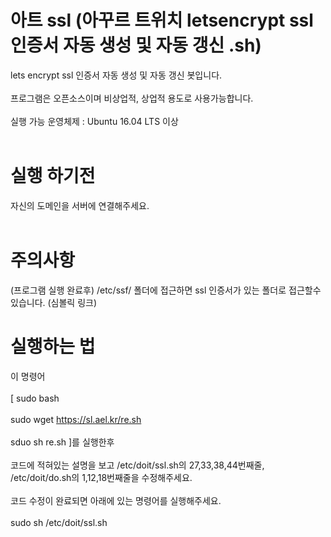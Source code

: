 # 아트 ssl (아꾸르 트위치 letsencrypt ssl 인증서 자동 생성 및 자동 갱신 .sh) 
 lets encrypt ssl 인증서 자동 생성 및 자동 갱신 봇입니다.<br><br>
프로그램은 오픈소스이며 비상업적, 상업적 용도로 사용가능합니다. <br><br>
실행 가능 운영체제 : Ubuntu 16.04 LTS 이상 <br><br>
# 실행 하기전
자신의 도메인을 서버에 연결해주세요. <br><br> 
# 주의사항 
(프로그램 실행 완료후) /etc/ssf/ 폴더에 접근하면 ssl 인증서가 있는 폴더로 접근할수있습니다. (심볼릭 링크)
# 실행하는 법 <br>
이 명령어<br><br> 
[ sudo bash <br><br>
sudo wget https://sl.ael.kr/re.sh <br><br>
sduo sh re.sh  ]를 실행한후<br><br> 
코드에 적혀있는 설명을 보고 /etc/doit/ssl.sh의 27,33,38,44번째줄, /etc/doit/do.sh의 1,12,18번째줄을 수정해주세요.<br><br>
코드 수정이 완료되면 아래에 있는 명령어를 실행해주세요. <br><br>
sudo sh /etc/doit/ssl.sh <br><br> 

